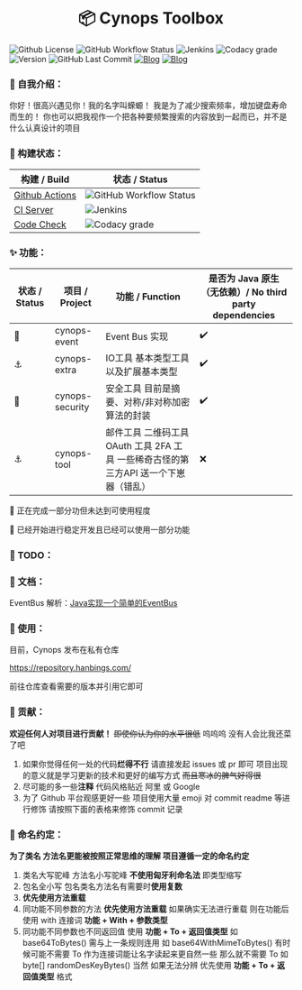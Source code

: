 <h1 align="center">📦 Cynops Toolbox</h1>



![Github License](https://img.shields.io/github/license/hanbings/cynops?style=for-the-badge) ![GitHub Workflow Status](https://img.shields.io/github/workflow/status/hanbings/cynops/Cynops%20Build%20Github%20Actions?style=for-the-badge) ![Jenkins](https://img.shields.io/jenkins/build?jobUrl=https%3A%2F%2Fci.hanbings.io%2Fjob%2FCynops%2F&label=build&style=for-the-badge) ![Codacy grade](https://img.shields.io/codacy/grade/acf95e2e5fb54a748606e8db08b169f7?style=for-the-badge) ![Version](https://img.shields.io/badge/version-java11-orange?style=for-the-badge) ![GitHub Last Commit](https://img.shields.io/github/last-commit/hanbings/cynops?style=for-the-badge) [![Blog](https://img.shields.io/badge/website-cynops-lightgrey.svg?style=for-the-badge)](https://cynops.tech) [![Blog](https://img.shields.io/badge/blog-@hanbings-blue.svg?style=for-the-badge)](https://blog.hanbings.io)



### 🍔 自我介绍：

你好！很高兴遇见你！我的名字叫蝾螈！
我是为了减少搜索频率，增加键盘寿命而生的！
你也可以把我视作一个把各种要频繁搜索的内容放到一起而已，并不是什么认真设计的项目



### 👷 构建状态：

| 构建 / Build                                                 | 状态 / Status                                                |
| ------------------------------------------------------------ | ------------------------------------------------------------ |
| [Github Actions](https://github.com/Hanbings/Cynops/actions) | ![GitHub Workflow Status](https://img.shields.io/github/workflow/status/hanbings/cynops/Cynops%20Build%20Github%20Actions?style=flat-square) |
| [CI Server](https://ci.hanbings.io/blue/organizations/jenkins/Cynops/activity) | ![Jenkins](https://img.shields.io/jenkins/build?jobUrl=https%3A%2F%2Fci.hanbings.io%2Fjob%2FCynops%2F&label=build&style=flat-square) |
| [Code Check](https://www.codacy.com/)                        | ![Codacy grade](https://img.shields.io/codacy/grade/acf95e2e5fb54a748606e8db08b169f7?style=flat-square) |



### ✨ 功能：

| 状态 / Status | 项目 / Project  | 功能 / Function                                              | 是否为 Java 原生（无依赖）/ No third party dependencies |
| ------------- | --------------- | ------------------------------------------------------------ | ------------------------------------------------------- |
| 🍻             | cynops-event    | Event Bus 实现                                               | ✔️                                                       |
| ⚓️             | cynops-extra    | IO工具 基本类型工具以及扩展基本类型                          | ✔️                                                       |
| 🍻             | cynops-security | 安全工具 目前是摘要、对称/非对称加密算法的封装               | ✔️                                                       |
| ⚓️             | cynops-tool     | 邮件工具 二维码工具 OAuth 工具 2FA 工具 一些稀奇古怪的第三方API 送一个下崽器（错乱） | ❌                                                       |

🚧 正在完成一部分功但未达到可使用程度

🍻 已经开始进行稳定开发且已经可以使用一部分功能



### 🎯 TODO：





### 📝 文档：

EventBus 解析：[Java实现一个简单的EventBus](https://blog.hanbings.io/2021/08/27/Java%E5%AE%9E%E7%8E%B0%E4%B8%80%E4%B8%AA%E7%AE%80%E5%8D%95%E7%9A%84EventBus/)



### 🍺 使用：

目前，Cynops 发布在私有仓库

https://repository.hanbings.com/

前往仓库查看需要的版本并引用它即可



### 🎉 贡献：

**欢迎任何人对项目进行贡献！** ~~即使你认为你的水平很低~~ 呜呜呜 没有人会比我还菜了吧

1. 如果你觉得任何一处的代码**烂得不行** 请直接发起 issues 或 pr 即可 项目出现的意义就是学习更新的技术和更好的编写方式 ~~而且寒冰的脾气好得很~~
2. 尽可能的多一些**注释** 代码风格贴近 阿里 或 Google
3. 为了 Github 平台观感更好一些 项目使用大量 emoji 对 commit readme 等进行修饰 请按照下面的表格来修饰 commit 记录



### 🎨 命名约定：

**为了类名 方法名更能被按照正常思维的理解 项目遵循一定的命名约定**

1. 类名大写驼峰 方法名小写驼峰 **不使用匈牙利命名法** 即类型缩写
2. 包名全小写 包名类名方法名有需要时**使用复数**
3. **优先使用方法重载**
4. 同功能不同参数的方法 **优先使用方法重载** 如果确实无法进行重载 则在功能后使用 with 连接词 **功能 + With + 参数类型**
5. 同功能不同参数也不同返回值 使用 **功能 + To + 返回值类型** 如 base64ToBytes() 需与上一条规则连用 如 base64WithMimeToBytes() 有时候可能不需要 To 作为连接词能让名字读起来更自然一些 那么就不需要 To 如 byte[] randomDesKeyBytes() 当然 如果无法分辨 优先使用 **功能 + To + 返回值类型** 格式

